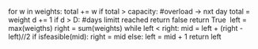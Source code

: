 for w in weights:
total += w
if total > capacity:  #overload -> nxt day
total = weight
d += 1
if d > D: #days limitt reached
return false
return True
​
left = max(weigths)
right = sum(weights)
while left < right:
mid = left + (right - left)//2
if isfeasible(mid):
right = mid
else:
left = mid + 1
return left